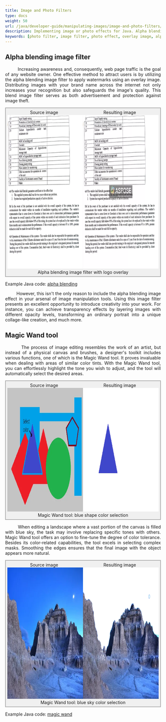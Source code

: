 ```yaml
---
title: Image and Photo Filters
type: docs
weight: 50
url: /java/developer-guide/manipulating-images/image-and-photo-filters/
description: Implementing image or photo effects for Java. Alpha blending image filter for creating watermark images with transparent overlay image logo. Magic Wand tool for color selection.
keywords: [photo filter, image filter, photo effect, overlay image, alpha blending, image effect, blend image, image manipulation, opacity levels, magic wand, color selection]
---
```



<style>
   .frame {
    border: 2px solid darkgray;
    padding: 5px;
    margin: 0 auto;
    background: #f0f0f0;
    align-items: center;
   }
   .frame figcaption {
    margin: 0 auto;
    display: flex;
    flex-direction: row;
    justify-content: center;
   }
   .container {
   display: flex;
   flex-direction: row;
   align-items: center;
   justify-content: space-around;
   }
</style>

## Alpha blending image filter

<p align='justify'>
&nbsp;&nbsp;&nbsp;&nbsp;&nbsp;&nbsp;&nbsp;&nbsp;
Increasing awareness and, consequently, web page traffic is the goal of any website owner. One effective method to attract users is by utilizing the alpha blending image filter to apply watermarks using an overlay image. Distributing images with your brand name across the internet not only increases your recognition but also safeguards the image's quality. This blend image filter serves as both advertisement and protection against image theft.
</p>

<figure class="frame">
<div class="container"><div>Source image</div><div>Resulting image</div></div>
<div class="container">
    <div>
        <img src="./images/sample.webp" alt="Original image" width="640" height="497"/>
    </div>
    <div>
        <img src="./images/blended_out.webp" alt="Alpha blending filter with logo overlay" width="640" height="497"/>
    </div>
</div>
<figcaption>Alpha blending image filter with logo overlay</figcaption>
</figure>

Example Java code: [alpha blending](alpha-blending-image-filter)

<p align='justify'>
&nbsp;&nbsp;&nbsp;&nbsp;&nbsp;&nbsp;&nbsp;&nbsp;
However, this isn't the only reason to include the alpha blending image effect in your arsenal of image manipulation tools. Using this image filter presents an excellent opportunity to introduce creativity into your work. For instance, you can achieve transparency effects by layering images with different opacity levels, transforming an ordinary portrait into a unique collage-like creation, and much more.
</p>


## Magic Wand tool

<p align='justify'>
&nbsp;&nbsp;&nbsp;&nbsp;&nbsp;&nbsp;&nbsp;&nbsp;
The process of image editing resembles the work of an artist, but instead of a physical canvas and brushes, a designer's toolkit includes various functions, one of which is the Magic Wand tool. It proves invaluable when dealing with areas of similar color tints. With the Magic Wand tool, you can effortlessly highlight the tone you wish to adjust, and the tool will automatically select the desired areas.
</p>

<figure class="frame">
<div class="container"><div>Source image</div><div>Resulting image</div></div>
<div class="container">
    <div>
        <img src="./images/sample_magic_wand_blue.webp" alt="Magic Wand original image " width="600" height="400"/>
    </div>
    <div>
        <img src="./images/sample_magic_wand_java.webp" alt="Magic Wand tool blue shape color selection" width="600" height="400"/>
    </div>
</div>
<figcaption>Magic Wand tool: blue shape color selection</figcaption>
</figure>

<p align='justify'>
&nbsp;&nbsp;&nbsp;&nbsp;&nbsp;&nbsp;&nbsp;&nbsp;
When editing a landscape where a vast portion of the canvas is filled with blue sky, the task may involve replacing specific tones with others. Magic Wand tool offers an option to fine-tune the degree of color tolerance. Besides its color-related capabilities, the tool excels in selecting complex masks. Smoothing the edges ensures that the final image with the object appears more natural.
</p>

<figure class="frame">
<div class="container"><div>Source image</div><div>Resulting image</div></div>
<div class="container">
    <div>
        <img src="./images/sample_mountains.webp" alt="Magic wand original image " width="640" height="425"/>
    </div>
    <div>
        <img src="./images/magic_wand_java.webp" alt="Magic wand tool blue sky color selection" width="640" height="425"/>
    </div>
</div>
<figcaption>Magic Wand tool: blue sky color selection</figcaption>
</figure>

Example Java code: [magic wand](magic-wand-filter/)
